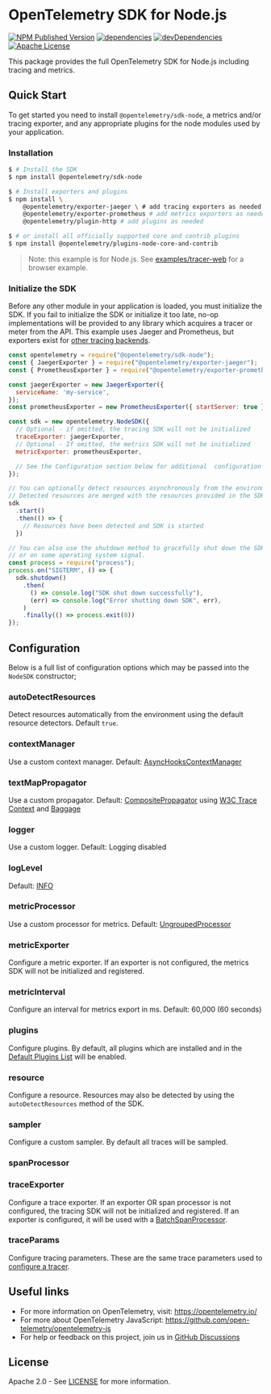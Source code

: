 # OpenTelemetry SDK for Node.js

[![NPM Published Version][npm-img]][npm-url]
[![dependencies][dependencies-image]][dependencies-url]
[![devDependencies][devDependencies-image]][devDependencies-url]
[![Apache License][license-image]][license-image]

This package provides the full OpenTelemetry SDK for Node.js including tracing and metrics.

## Quick Start

To get started you need to install `@opentelemetry/sdk-node`, a metrics and/or tracing exporter, and any appropriate plugins for the node modules used by your application.

### Installation

```sh
$ # Install the SDK
$ npm install @opentelemetry/sdk-node

$ # Install exporters and plugins
$ npm install \
    @opentelemetry/exporter-jaeger \ # add tracing exporters as needed
    @opentelemetry/exporter-prometheus # add metrics exporters as needed
    @opentelemetry/plugin-http # add plugins as needed

$ # or install all officially supported core and contrib plugins
$ npm install @opentelemetry/plugins-node-core-and-contrib
```

> Note: this example is for Node.js. See [examples/tracer-web](https://github.com/open-telemetry/opentelemetry-js/tree/main/examples/tracer-web) for a browser example.

### Initialize the SDK

Before any other module in your application is loaded, you must initialize the SDK.
If you fail to initialize the SDK or initialize it too late, no-op implementations will be provided to any library which acquires a tracer or meter from the API.
This example uses Jaeger and Prometheus, but exporters exist for [other tracing backends][other-tracing-backends].

```javascript
const opentelemetry = require("@opentelemetry/sdk-node");
const { JaegerExporter } = require("@opentelemetry/exporter-jaeger");
const { PrometheusExporter } = require("@opentelemetry/exporter-prometheus");

const jaegerExporter = new JaegerExporter({
  serviceName: 'my-service',
});
const prometheusExporter = new PrometheusExporter({ startServer: true });

const sdk = new opentelemetry.NodeSDK({
  // Optional - if omitted, the tracing SDK will not be initialized
  traceExporter: jaegerExporter,
  // Optional - If omitted, the metrics SDK will not be initialized
  metricExporter: prometheusExporter,

  // See the Configuration section below for additional  configuration options
});

// You can optionally detect resources asynchronously from the environment.
// Detected resources are merged with the resources provided in the SDK configuration.
sdk
  .start()
  .then(() => {
    // Resources have been detected and SDK is started
  })

// You can also use the shutdown method to gracefully shut down the SDK before process shutdown
// or on some operating system signal.
const process = require("process");
process.on("SIGTERM", () => {
  sdk.shutdown()
    .then(
      () => console.log("SDK shut down successfully"),
      (err) => console.log("Error shutting down SDK", err),
    )
    .finally(() => process.exit(0))
});
```

## Configuration

Below is a full list of configuration options which may be passed into the `NodeSDK` constructor;

### autoDetectResources

Detect resources automatically from the environment using the default resource detectors. Default `true`.

### contextManager

Use a custom context manager. Default: [AsyncHooksContextManager](../opentelemetry-context-async-hooks/README.md)

### textMapPropagator

Use a custom propagator. Default: [CompositePropagator](../opentelemetry-core/src/context/propagation/composite.ts) using [W3C Trace Context](../opentelemetry-core/README.md#httptracecontext-propagator) and [Baggage](../opentelemetry-core/README.md#baggage-propagator)

### logger

Use a custom logger. Default: Logging disabled

### logLevel

Default: [INFO](../opentelemetry-core/src/common/types.ts#L19)

### metricProcessor

Use a custom processor for metrics. Default: [UngroupedProcessor](../opentelemetry-metrics/src/export/Processor.ts#L50)

### metricExporter

Configure a metric exporter. If an exporter is not configured, the metrics SDK will not be initialized and registered.

### metricInterval

Configure an interval for metrics export in ms. Default: 60,000 (60 seconds)

### plugins

Configure plugins. By default, all plugins which are installed and in the [Default Plugins List](../opentelemetry-node/src/config.ts#L29) will be enabled.

### resource

Configure a resource. Resources may also be detected by using the `autoDetectResources` method of the SDK.

### sampler

Configure a custom sampler. By default all traces will be sampled.

### spanProcessor

### traceExporter

Configure a trace exporter. If an exporter OR span processor is not configured, the tracing SDK will not be initialized and registered. If an exporter is configured, it will be used with a [BatchSpanProcessor](../opentelemetry-tracing/src/export/BatchSpanProcessor.ts).

### traceParams

Configure tracing parameters. These are the same trace parameters used to [configure a tracer](../opentelemetry-tracing/src/types.ts#L71).

## Useful links

- For more information on OpenTelemetry, visit: <https://opentelemetry.io/>
- For more about OpenTelemetry JavaScript: <https://github.com/open-telemetry/opentelemetry-js>
- For help or feedback on this project, join us in [GitHub Discussions][discussions-url]

## License

Apache 2.0 - See [LICENSE][license-url] for more information.

[discussions-url]: https://github.com/open-telemetry/opentelemetry-js/discussions
[license-url]: https://github.com/open-telemetry/opentelemetry-js/blob/main/LICENSE
[license-image]: https://img.shields.io/badge/license-Apache_2.0-green.svg?style=flat
[dependencies-image]: https://david-dm.org/open-telemetry/opentelemetry-js/status.svg?path=packages/opentelemetry-sdk-node
[dependencies-url]: https://david-dm.org/open-telemetry/opentelemetry-js?path=packages%2Fopentelemetry-sdk-node
[devDependencies-image]: https://david-dm.org/open-telemetry/opentelemetry-js/dev-status.svg?path=packages/opentelemetry-sdk-node
[devDependencies-url]: https://david-dm.org/open-telemetry/opentelemetry-js?path=packages%2Fopentelemetry-sdk-node&type=dev
[npm-url]: https://www.npmjs.com/package/@opentelemetry/sdk-node
[npm-img]: https://badge.fury.io/js/%40opentelemetry%2Fsdk-node.svg

[other-tracing-backends]: https://github.com/open-telemetry/opentelemetry-js#trace-exporters

